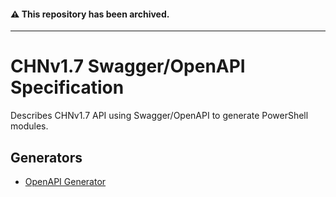 #### :warning: This repository has been archived.

---

# CHNv1.7 Swagger/OpenAPI Specification
Describes CHNv1.7 API using Swagger/OpenAPI to generate PowerShell modules.

## Generators
- [OpenAPI Generator](https://github.com/dindoliboon/chn-sdk-ps/tree/master/openapi-generator-cli)
